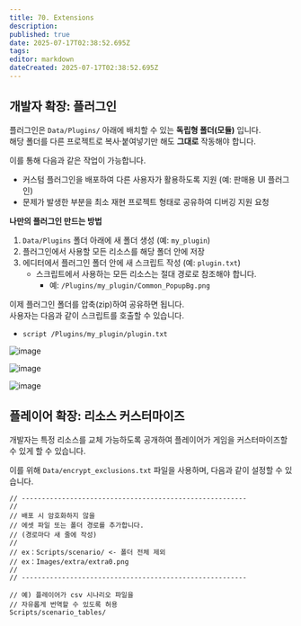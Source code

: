 ```yaml
---
title: 70. Extensions
description: 
published: true
date: 2025-07-17T02:38:52.695Z
tags: 
editor: markdown
dateCreated: 2025-07-17T02:38:52.695Z
---
```


## 개발자 확장: 플러그인

플러그인은 `Data/Plugins/` 아래에 배치할 수 있는 **독립형 폴더(모듈)** 입니다.  
해당 폴더를 다른 프로젝트로 복사·붙여넣기만 해도 **그대로** 작동해야 합니다.

이를 통해 다음과 같은 작업이 가능합니다.
- 커스텀 플러그인을 배포하여 다른 사용자가 활용하도록 지원 (예: 판매용 UI 플러그인)
- 문제가 발생한 부분을 최소 재현 프로젝트 형태로 공유하여 디버깅 지원 요청

**나만의 플러그인 만드는 방법**

1. `Data/Plugins` 폴더 아래에 새 폴더 생성 (예: `my_plugin`)
2. 플러그인에서 사용할 모든 리소스를 해당 폴더 안에 저장
3. 에디터에서 플러그인 폴더 안에 새 스크립트 작성 (예: `plugin.txt`)
   - 스크립트에서 사용하는 모든 리소스는 절대 경로로 참조해야 합니다.  
     - 예: `/Plugins/my_plugin/Common_PopupBg.png`

이제 플러그인 폴더를 압축(zip)하여 공유하면 됩니다.  
사용자는 다음과 같이 스크립트를 호출할 수 있습니다.  
- `script /Plugins/my_plugin/plugin.txt`

![image](https://github.com/user-attachments/assets/83ef0abe-69f3-4349-a212-1c5c46b7cd9e)

![image](https://github.com/user-attachments/assets/b72a7434-33dd-494c-83a0-ddc1d2b5b30a)

![image](https://github.com/user-attachments/assets/08d42040-fd91-47f9-9628-99d43903bc93)

## 플레이어 확장: 리소스 커스터마이즈

개발자는 특정 리소스를 교체 가능하도록 공개하여 플레이어가 게임을 커스터마이즈할 수 있게 할 수 있습니다.

이를 위해 `Data/encrypt_exclusions.txt` 파일을 사용하며, 다음과 같이 설정할 수 있습니다.

```
// --------------------------------------------------------
//
// 배포 시 암호화하지 않을
// 에셋 파일 또는 폴더 경로를 추가합니다.
// (경로마다 새 줄에 작성)
//
// ex：Scripts/scenario/ <- 폴더 전체 제외
// ex：Images/extra/extra0.png
//
// --------------------------------------------------------

// 예) 플레이어가 csv 시나리오 파일을
// 자유롭게 번역할 수 있도록 허용
Scripts/scenario_tables/
```